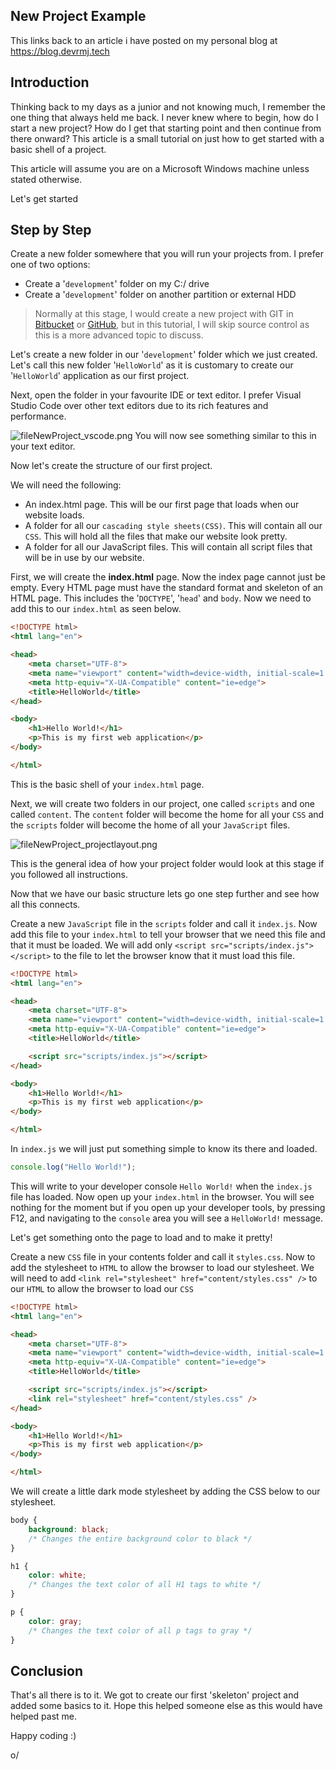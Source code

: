 ## New Project Example

This links back to an article i have posted on my personal blog at https://blog.devrmj.tech

## Introduction

Thinking back to my days as a junior and not knowing much, I remember the one thing that always held me back. I never knew where to begin, how do I start a new project? How do I get that starting point and then continue from there onward? This article is a small tutorial on just how to get started with a basic shell of a project. 

This article will assume you are on a Microsoft Windows machine unless stated otherwise.

Let's get started

## Step by Step

Create a new folder somewhere that you will run your projects from. I prefer one of two options:

- Create a '`development`' folder on my C:/ drive
- Create a '`development`' folder on another partition or external HDD

> Normally at this stage, I would create a new project with GIT in [Bitbucket](https://bitbucket.com) or [GitHub](https://github.com), but in this tutorial, I will skip source control as this is a more advanced topic to discuss.

Let's create a new folder in our '`development`' folder which we just created. Let's call this new folder '`HelloWorld`' as it is customary to create our '`HelloWorld`' application as our first project. 

Next, open the folder in your favourite IDE or text editor. I prefer Visual Studio Code over other text editors due to its rich features and performance. 

![fileNewProject_vscode.png](https://cdn.hashnode.com/res/hashnode/image/upload/v1598285416471/anHld2Su5.png "vs code editor when you open it the first time")
You will now see something similar to this in your text editor.

Now let's create the structure of our first project.

We will need the following: 

- An index.html page. This will be our first page that loads when our website loads.
- A folder for all our `cascading style sheets(CSS)`. This will contain all our `CSS`. This will hold all the files that make our website look pretty.
- A folder for all our JavaScript files. This will contain all script files that will be in use by our website.

First, we will create the **index.html** page. Now the index page cannot just be empty. Every HTML page must have the standard format and skeleton of an HTML page. This includes the '`DOCTYPE`', '`head`' and `body`. Now we need to add this to our `index.html` as seen below.

```html
<!DOCTYPE html>
<html lang="en">

<head>
    <meta charset="UTF-8">
    <meta name="viewport" content="width=device-width, initial-scale=1.0">
    <meta http-equiv="X-UA-Compatible" content="ie=edge">
    <title>HelloWorld</title>
</head>

<body>
    <h1>Hello World!</h1>
    <p>This is my first web application</p>
</body>

</html>
```

This is the basic shell of your `index.html` page. 

Next, we will create two folders in our project, one called `scripts` and one called `content`. The `content` folder will become the home for all your `CSS` and the `scripts` folder will become the home of all your `JavaScript` files. 


![fileNewProject_projectlayout.png](https://cdn.hashnode.com/res/hashnode/image/upload/v1598285437381/Ngn8X2jW4.png "project with content folder example")

This is the general idea of how your project folder would look at this stage if you followed all instructions.

Now that we have our basic structure lets go one step further and see how all this connects.

Create a new `JavaScript` file in the `scripts` folder and call it `index.js`. Now add this file to your `index.html`  to tell your browser that we need this file and that it must be loaded. We will add only `<script src="scripts/index.js"></script>` to the file to let the browser know that it must load this file.

```html
<!DOCTYPE html>
<html lang="en">

<head>
    <meta charset="UTF-8">
    <meta name="viewport" content="width=device-width, initial-scale=1.0">
    <meta http-equiv="X-UA-Compatible" content="ie=edge">
    <title>HelloWorld</title>

    <script src="scripts/index.js"></script>
</head>

<body>
    <h1>Hello World!</h1>
    <p>This is my first web application</p>
</body>

</html>
```

In `index.js` we will just put something simple to know its there and loaded.

```javascript
console.log("Hello World!");
```

This will write to your developer console `Hello World!` when the `index.js` file has loaded. Now open up your `index.html` in the browser. You will see nothing for the moment but if you open up your developer tools, by pressing F12, and navigating to the `console` area you will see a `HelloWorld!` message. 

Let's get something onto the page to load and to make it pretty!

Create a new `CSS` file in your contents folder and call it `styles.css`. Now to add the stylesheet to `HTML` to allow the browser to load our stylesheet. We will need to add `<link rel="stylesheet" href="content/styles.css" />` to our `HTML` to allow the browser to load our `CSS`

```html
<!DOCTYPE html>
<html lang="en">

<head>
    <meta charset="UTF-8">
    <meta name="viewport" content="width=device-width, initial-scale=1.0">
    <meta http-equiv="X-UA-Compatible" content="ie=edge">
    <title>HelloWorld</title>

    <script src="scripts/index.js"></script>
    <link rel="stylesheet" href="content/styles.css" />
</head>

<body>
    <h1>Hello World!</h1>
    <p>This is my first web application</p>
</body>

</html>
```

We will create a little dark mode stylesheet by adding the CSS below to our stylesheet.

```css
body {
    background: black;
    /* Changes the entire background color to black */
}

h1 {
    color: white;
    /* Changes the text color of all H1 tags to white */
}

p {
    color: gray;
    /* Changes the text color of all p tags to gray */
}
```

## Conclusion

That's all there is to it. We got to create our first 'skeleton' project and added some basics to it. Hope this helped someone else as this would have helped past me. 

Happy coding :)

o/